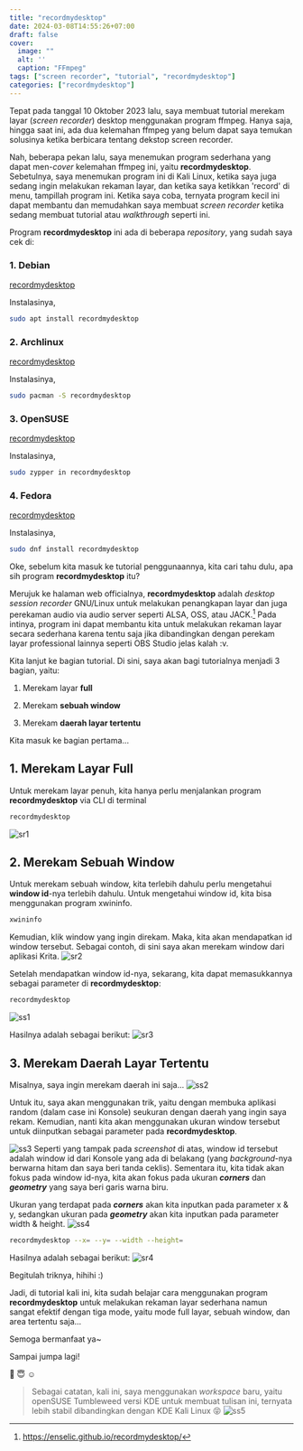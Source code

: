 ```yaml
---
title: "recordmydesktop"
date: 2024-03-08T14:55:26+07:00
draft: false
cover:
  image: ""
  alt: ''
  caption: "FFmpeg"
tags: ["screen recorder", "tutorial", "recordmydesktop"]
categories: ["recordmydesktop"]
---
```


Tepat pada tanggal 10 Oktober 2023 lalu, saya membuat tutorial merekam layar (*screen recorder*) desktop menggunakan program ffmpeg.
Hanya saja, hingga saat ini, ada dua kelemahan ffmpeg yang belum dapat saya temukan solusinya ketika berbicara tentang dekstop screen recorder.

Nah, beberapa pekan lalu, saya menemukan program sederhana yang dapat men-*cover* kelemahan ffmpeg ini, yaitu **recordmydesktop**. Sebetulnya, saya menemukan program ini di Kali Linux, ketika saya
juga sedang ingin melakukan rekaman layar, dan ketika saya ketikkan 'record' di menu, tampillah program ini. Ketika saya coba, ternyata program kecil ini dapat membantu dan memudahkan saya membuat
*screen recorder* ketika sedang membuat tutorial atau *walkthrough* seperti ini.

Program **recordmydesktop** ini ada di beberapa *repository*, yang sudah saya cek di:
### 1. Debian
[recordmydesktop](https://packages.debian.org/search?keywords=recordmydesktop&searchon=names&suite=stable&section=all)

Instalasinya,
```bash
sudo apt install recordmydesktop
```

### 2. Archlinux
[recordmydesktop](https://archlinux.org/packages/?sort=&q=recordmydesktop&maintainer=&flagged=)

Instalasinya,
```bash
sudo pacman -S recordmydesktop
```

### 3. OpenSUSE
[recordmydesktop](https://software.opensuse.org/package/recordmydesktop?search_term=recordmydesktop)

Instalasinya,
```bash
sudo zypper in recordmydesktop
```

### 4. Fedora
[recordmydesktop](https://packages.fedoraproject.org/pkgs/recordmydesktop/recordmydesktop/)

Instalasinya,
```bash
sudo dnf install recordmydesktop
```

Oke, sebelum kita masuk ke tutorial penggunaannya, kita cari tahu dulu, apa sih program **recordmydesktop** itu?

Merujuk ke halaman web officialnya, **recordmydesktop** adalah *desktop session recorder* GNU/Linux untuk melakukan penangkapan layar dan juga perekaman audio via audio server seperti
ALSA, OSS, atau JACK.[^1] Pada intinya, program ini dapat membantu kita untuk melakukan rekaman layar secara sederhana karena tentu saja jika dibandingkan dengan perekam layar professional lainnya 
seperti OBS Studio jelas kalah :v.

Kita lanjut ke bagian tutorial. Di sini, saya akan bagi tutorialnya menjadi 3 bagian, yaitu:
1. Merekam layar **full**

2. Merekam **sebuah window**

3. Merekam **daerah layar tertentu**

Kita masuk ke bagian pertama...

## 1. Merekam Layar Full
Untuk merekam layar penuh, kita hanya perlu menjalankan program **recordmydesktop** via CLI di terminal

```bash
recordmydesktop
```
![sr1](/recordmydesktop/full.gif)

## 2. Merekam Sebuah Window
Untuk merekam sebuah window, kita terlebih dahulu perlu mengetahui **window id**-nya terlebih dahulu. Untuk mengetahui window id, kita bisa menggunakan program xwininfo.

```bash
xwininfo
```

Kemudian, klik window yang ingin direkam. Maka, kita akan mendapatkan id window tersebut.
Sebagai contoh, di sini saya akan merekam window dari aplikasi Krita.
![sr2](/recordmydesktop/window.gif)

Setelah mendapatkan window id-nya, sekarang, kita dapat memasukkannya sebagai parameter di **recordmydesktop**:

```bash
recordmydesktop 
```
![ss1](/recordmydesktop/ss1.png)

Hasilnya adalah sebagai berikut:
![sr3](/recordmydesktop/window-krita.gif)

## 3. Merekam Daerah Layar Tertentu
Misalnya, saya ingin merekam daerah ini saja...
![ss2](/recordmydesktop/ss2.png)

Untuk itu, saya akan menggunakan trik, yaitu dengan membuka aplikasi random (dalam case ini Konsole) seukuran dengan daerah yang ingin saya rekam. 
Kemudian, nanti kita akan menggunakan ukuran window tersebut untuk diinputkan sebagai parameter pada **recordmydesktop**.

![ss3](/recordmydesktop/ss3.png)
Seperti yang tampak pada *screenshot* di atas, window id tersebut adalah window id dari Konsole yang ada di belakang (yang *background*-nya berwarna hitam dan saya beri tanda ceklis).
Sementara itu, kita tidak akan fokus pada window id-nya, kita akan fokus pada ukuran ***corners*** dan ***geometry*** yang saya beri garis warna biru.

Ukuran yang terdapat pada ***corners*** akan kita inputkan pada parameter x & y, sedangkan ukuran pada ***geometry*** akan kita inputkan pada parameter width & height.
![ss4](/recordmydesktop/ss4.png)

```bash
recordmydesktop --x= --y= --width --height=
```

Hasilnya adalah sebagai berikut:
![sr4](/recordmydesktop/area.gif)

Begitulah triknya, hihihi :)

Jadi, di tutorial kali ini, kita sudah belajar cara menggunakan program **recordmydesktop** untuk melakukan rekaman layar sederhana namun sangat efektif dengan tiga mode, 
yaitu mode full layar, sebuah window, dan area tertentu saja...

Semoga bermanfaat ya~

Sampai jumpa lagi!

🤗 😇 ☺️


> Sebagai catatan, kali ini, saya menggunakan *workspace* baru, yaitu openSUSE Tumbleweed versi KDE untuk membuat tulisan ini, ternyata lebih stabil dibandingkan dengan KDE Kali Linux 😝
![ss5](/recordmydesktop/ss5.png)


[^1]: https://enselic.github.io/recordmydesktop/
